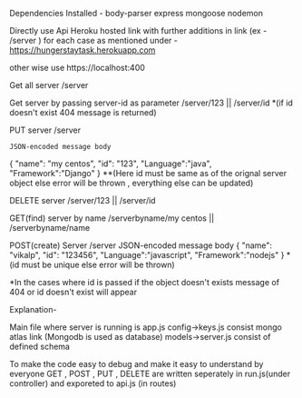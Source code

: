 Dependencies Installed -
  body-parser
  express
  mongoose
  nodemon

Directly use Api Heroku hosted link  with further additions in link (ex - /server ) for each case as mentioned under -
  https://hungerstaytask.herokuapp.com

other wise use 
  https://localhost:400


Get all server
   /server

Get server by passing server-id as parameter
   /server/123    || /server/id
   *(if id doesn't exist 404 message is returned)

PUT server
   /server

    JSON-encoded message body
   {
      "name": "my centos",
      "id": "123",
      "Language":"java",
      "Framework":"Django"
   }
   **(Here id must be same as of the orignal server object else error will be thrown , everything else can be updated)

DELETE server
    /server/123    || /server/id

GET(find) server by name
    /serverbyname/my centos  || /serverbyname/name

POST(create) Server
    /server
    JSON-encoded message body
   {
      "name": "vikalp",
      "id": "123456",
      "Language":"javascript",
      "Framework":"nodejs"
   }
   *(id must be unique else error will be thrown)


*In the cases where id is passed if the object doesn't exists message of 404 or id doesn't exist will appear


Explanation-

Main file where server is running is app.js
config->keys.js consist mongo atlas link (Mongodb is used as database)
models->server.js consist of defined schema

To make the code easy to debug and make it easy to understand by everyone GET , POST , PUT , DELETE are written seperately in run.js(under controller) and exporeted to api.js (in routes)


